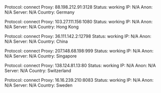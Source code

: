 Protocol: connect
Proxy: 88.198.212.91:3128
Status: working
IP: N/A
Anon: N/A
Server: N/A
Country: Germany

Protocol: connect
Proxy: 103.27.111.156:1080
Status: working
IP: N/A
Anon: N/A
Server: N/A
Country: Hong Kong

Protocol: connect
Proxy: 36.111.142.2:12798
Status: working
IP: N/A
Anon: N/A
Server: N/A
Country: China

Protocol: connect
Proxy: 207.148.68.198:999
Status: working
IP: N/A
Anon: N/A
Server: N/A
Country: Singapore

Protocol: connect
Proxy: 138.124.81.13:80
Status: working
IP: N/A
Anon: N/A
Server: N/A
Country: Switzerland

Protocol: connect
Proxy: 16.16.239.210:8083
Status: working
IP: N/A
Anon: N/A
Server: N/A
Country: Sweden

